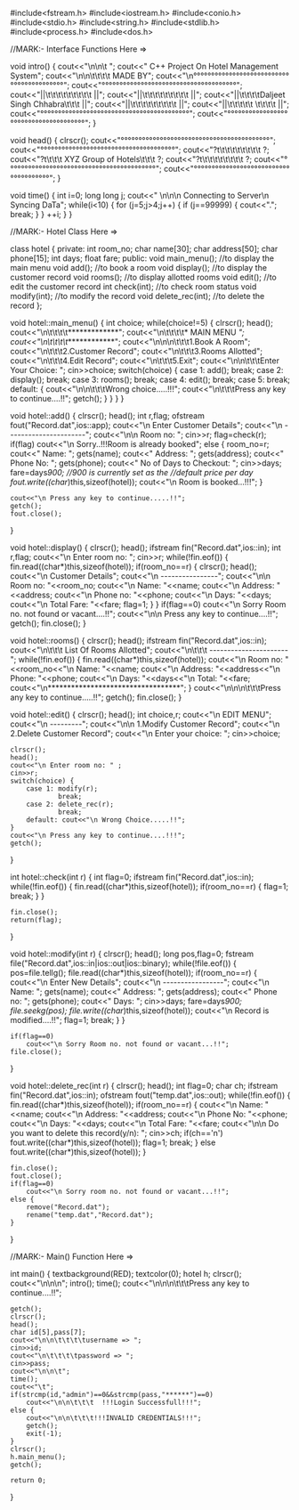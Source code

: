 
#include<fstream.h>
#include<iostream.h>
#include<conio.h>
#include<stdio.h>
#include<string.h>
#include<stdlib.h>
#include<process.h>
#include<dos.h>

//MARK:- Interface Functions Here =>

void intro() {
	cout<<"\n\n\t            ";
	cout<<"     C++ Project On Hotel Management System";
	cout<<"\n\n\t\t\t\t     MADE BY";
	cout<<"\n°°°°°°°°°°°°°°°°°°°°°°°°°°°°°°°°°°°°°°°°°°";
	cout<<"°°°°°°°°°°°°°°°°°°°°°°°°°°°°°°°°°°°°°°";
	cout<<"||\t\t\t\t\t\t\t\t\t      ||";
	cout<<"||\t\t\t\t\t\t\t\t\t      ||";
	cout<<"||\t\t\t\tDaljeet Singh Chhabra\t\t\t      ||";
	cout<<"||\t\t\t\t\t\t\t\t\t      ||";
	cout<<"||\t\t\t\t\t  \t\t\t\t      ||";
	cout<<"°°°°°°°°°°°°°°°°°°°°°°°°°°°°°°°°°°°°°°°°°°";
	cout<<"°°°°°°°°°°°°°°°°°°°°°°°°°°°°°°°°°°°°°°";
}

void head() {
	clrscr();
	cout<<"°°°°°°°°°°°°°°°°°°°°°°°°°°°°°°°°°°°°°°°°°°";
	cout<<"°°°°°°°°°°°°°°°°°°°°°°°°°°°°°°°°°°°°°°";
	cout<<"?t\t\t\t\t\t\t\t\t       ?;
	cout<<"?t\t\t\t   XYZ Group of Hotels\t\t\t       ?;
	cout<<"?t\t\t\t\t\t\t\t\t       ?;
	cout<<"°°°°°°°°°°°°°°°°°°°°°°°°°°°°°°°°°°°°°°°°°°";
	cout<<"°°°°°°°°°°°°°°°°°°°°°°°°°°°°°°°°°°°°°°";
}

void time() {
	int i=0;
	long long j;
	cout<<"	\n\n\n	Connecting to Server\n 	Syncing DaTa";
	while(i<10)	{
		for (j=5;j>4;j++) {
			if (j==99999) {
				cout<<".";
				break;
			}
		}
		++i;
	}
}

//MARK:- Hotel Class Here =>

class hotel {
	private:
			int room_no;
			char name[30];
			char address[50];
			char phone[15];
			int days;
			float fare;
	public:
			void main_menu();		//to display the main menu
			void add();				//to book a room
			void display(); 		//to display the customer record
			void rooms();			//to display allotted rooms
			void edit();			//to edit the customer record
			int check(int);	     	//to check room status
			void modify(int);		//to modify the record
			void delete_rec(int);   //to delete the record
};

void hotel::main_menu() {
	int choice;
	while(choice!=5) {
		clrscr();
		head();
		cout<<"\n\t\t\t\t*************";
		cout<<"\n\t\t\t\t* MAIN MENU *";
		cout<<"\n\t\t\t\t*************";
		cout<<"\n\n\n\t\t\t1.Book A Room";
		cout<<"\n\t\t\t2.Customer Record";
		cout<<"\n\t\t\t3.Rooms Allotted";
		cout<<"\n\t\t\t4.Edit Record";
		cout<<"\n\t\t\t5.Exit";
		cout<<"\n\n\t\t\tEnter Your Choice: ";
		cin>>choice;
		switch(choice) {
			case 1:	add();
					break;
			case 2: display();
					break;
			case 3: rooms();
					break;
			case 4:	edit();
					break;
			case 5: break;
			default: {
				cout<<"\n\n\t\t\tWrong choice.....!!!";
				cout<<"\n\t\t\tPress any key to continue....!!";
				getch();
			}
		}
	}
}

void hotel::add() {
	clrscr();
	head();
	int r,flag;
	ofstream fout("Record.dat",ios::app);
	cout<<"\n Enter Customer Details";
	cout<<"\n ----------------------";
	cout<<"\n\n Room no: ";
	cin>>r;
	flag=check(r);
	if(flag)
		cout<<"\n Sorry..!!!Room is already booked";
	else {
		room_no=r;
		cout<<" Name: ";
		gets(name);
		cout<<" Address: ";
		gets(address);
		cout<<" Phone No: ";
		gets(phone);
		cout<<" No of Days to Checkout: ";
		cin>>days;
		fare=days*900;						//900 is currently set as the
											//default price per day
		fout.write((char*)this,sizeof(hotel));
		cout<<"\n Room is booked...!!!";
	}

	cout<<"\n Press any key to continue.....!!";
	getch();
	fout.close();
}

void hotel::display() {
	clrscr();
	head();
	ifstream fin("Record.dat",ios::in);
	int r,flag;
	cout<<"\n Enter room no: ";
	cin>>r;
	while(!fin.eof()) {
		fin.read((char*)this,sizeof(hotel));
		if(room_no==r) {
			clrscr();
			head();
			cout<<"\n Customer Details";
			cout<<"\n ----------------";
			cout<<"\n\n Room no: "<<room_no;
			cout<<"\n Name: "<<name;
			cout<<"\n Address: "<<address;
			cout<<"\n Phone no: "<<phone;
			cout<<"\n Days: "<<days;
			cout<<"\n Total Fare: "<<fare;
			flag=1;
		}
	}
	if(flag==0)
		cout<<"\n Sorry Room no. not found or vacant....!!";
	cout<<"\n\n Press any key to continue....!!";
	getch();
	fin.close();
}

void hotel::rooms() {
	clrscr();
	head();
	ifstream fin("Record.dat",ios::in);
	cout<<"\n\t\t\t    List Of Rooms Allotted";
	cout<<"\n\t\t\t    ----------------------";
	while(!fin.eof()) {
		fin.read((char*)this,sizeof(hotel));
		cout<<"\n Room no: "<<room_no<<"\n Name: "<<name;
		cout<<"\n Address: "<<address<<"\n Phone: "<<phone;
		cout<<"\n Days: "<<days<<"\n Total: "<<fare;
		cout<<"\n**********************************";
	}
	cout<<"\n\n\n\t\t\tPress any key to continue.....!!";
	getch();
	fin.close();
}

void hotel::edit() {
	clrscr();
	head();
	int choice,r;
	cout<<"\n EDIT MENU";
	cout<<"\n ---------";
	cout<<"\n\n 1.Modify Customer Record";
	cout<<"\n 2.Delete Customer Record";
	cout<<"\n Enter your choice: ";
	cin>>choice;

	clrscr();
	head();
	cout<<"\n Enter room no: " ;
	cin>>r;
	switch(choice) {
		case 1:	modify(r);
				break;
		case 2:	delete_rec(r);
				break;
		default: cout<<"\n Wrong Choice.....!!";
	}
	cout<<"\n Press any key to continue....!!!";
	getch();
}


int hotel::check(int r) {
	int flag=0;
	ifstream fin("Record.dat",ios::in);
	while(!fin.eof()) {
		fin.read((char*)this,sizeof(hotel));
		if(room_no==r) {
			flag=1;
			break;
		}
	}

	fin.close();
	return(flag);
}

void hotel::modify(int r) {
	clrscr();
	head();
	long pos,flag=0;
	fstream file("Record.dat",ios::in|ios::out|ios::binary);
	while(!file.eof()) {
		pos=file.tellg();
		file.read((char*)this,sizeof(hotel));
		if(room_no==r) {
			cout<<"\n Enter New Details";
			cout<<"\n -----------------";
			cout<<"\n Name: ";
			gets(name);
			cout<<" Address: ";
			gets(address);
			cout<<" Phone no: ";
			gets(phone);
			cout<<" Days: ";
			cin>>days;
			fare=days*900;
			file.seekg(pos);
			file.write((char*)this,sizeof(hotel));
			cout<<"\n Record is modified....!!";
			flag=1;
			break;
		}
	}

	if(flag==0)
		cout<<"\n Sorry Room no. not found or vacant...!!";
	file.close();
}

void hotel::delete_rec(int r) {
	clrscr();
	head();
	int flag=0;
	char ch;
	ifstream fin("Record.dat",ios::in);
	ofstream fout("temp.dat",ios::out);
	while(!fin.eof()) {
		fin.read((char*)this,sizeof(hotel));
		if(room_no==r) {
			cout<<"\n Name: "<<name;
			cout<<"\n Address: "<<address;
			cout<<"\n Phone No: "<<phone;
			cout<<"\n Days: "<<days;
			cout<<"\n Total Fare: "<<fare;
			cout<<"\n\n Do you want to delete this record(y/n): ";
			cin>>ch;
			if(ch=='n')
				fout.write((char*)this,sizeof(hotel));
			flag=1;
			break;
		}
		else
			fout.write((char*)this,sizeof(hotel));
	}

	fin.close();
	fout.close();
	if(flag==0)
		cout<<"\n Sorry room no. not found or vacant...!!";
	else {
		remove("Record.dat");
		rename("temp.dat","Record.dat");
	}
}

//MARK:- Main() Function Here =>

int main() {
	textbackground(RED);
	textcolor(0);
	hotel h;
	clrscr();
	cout<<"\n\n\n";
	intro();
	time();
	cout<<"\n\n\n\t\t\tPress any key to continue....!!";

	getch();
	clrscr();
	head();
	char id[5],pass[7];
	cout<<"\n\n\t\t\t\tusername => ";
	cin>>id;
	cout<<"\n\t\t\t\tpassword => ";
	cin>>pass;
	cout<<"\n\n\t";
	time();
	cout<<"\t";
	if(strcmp(id,"admin")==0&&strcmp(pass,"******")==0)
		cout<<"\n\n\t\t\t  !!!Login Successfull!!!";
	else {
		cout<<"\n\n\t\t\t!!!INVALID CREDENTIALS!!!";
		getch();
		exit(-1);
	}
	clrscr();
	h.main_menu();
	getch();
	
	return 0;
}
 

